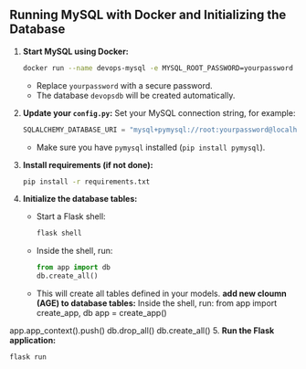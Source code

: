 ## Running MySQL with Docker and Initializing the Database

1. **Start MySQL using Docker:**
   ```sh
   docker run --name devops-mysql -e MYSQL_ROOT_PASSWORD=yourpassword -e MYSQL_DATABASE=devopsdb -p 3306:3306 -d mysql:8.0
   ```
   - Replace `yourpassword` with a secure password.
   - The database `devopsdb` will be created automatically.

2. **Update your `config.py`:**
   Set your MySQL connection string, for example:
   ```python
   SQLALCHEMY_DATABASE_URI = "mysql+pymysql://root:yourpassword@localhost:3306/devopsdb"
   ```
   - Make sure you have `pymysql` installed (`pip install pymysql`).

3. **Install requirements (if not done):**
   ```sh
   pip install -r requirements.txt
   ```

4. **Initialize the database tables:**
   - Start a Flask shell:
     ```sh
     flask shell
     ```
   - Inside the shell, run:
     ```python
     from app import db
     db.create_all()
     ```
   - This will create all tables defined in your models.
   **add new cloumn (AGE) to  database tables:**
   Inside the shell, run:
from app import create_app, db
app = create_app()

app.app_context().push()
db.drop_all()
db.create_all()
5. **Run the Flask application:**
   ```sh
   flask run
   ```
